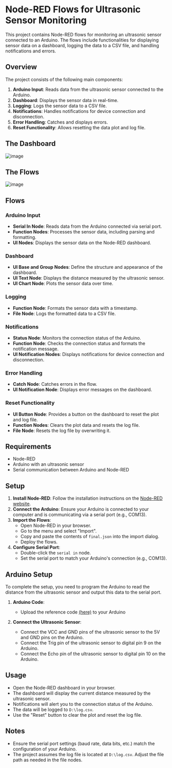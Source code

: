# Node-RED Flows for Ultrasonic Sensor Monitoring

This project contains Node-RED flows for monitoring an ultrasonic sensor connected to an Arduino. The flows include functionalities for displaying sensor data on a dashboard, logging the data to a CSV file, and handling notifications and errors.

## Overview

The project consists of the following main components:
1. **Arduino Input**: Reads data from the ultrasonic sensor connected to the Arduino.
2. **Dashboard**: Displays the sensor data in real-time.
3. **Logging**: Logs the sensor data to a CSV file.
4. **Notifications**: Handles notifications for device connection and disconnection.
5. **Error Handling**: Catches and displays errors.
6. **Reset Functionality**: Allows resetting the data plot and log file.

## The Dashboard
![image](https://github.com/Falcons-25/Samyak-Task2/assets/71555137/010f11cc-bf97-462f-8916-90cd4b29732b)

## The Flows
![image](https://github.com/Falcons-25/Samyak-Task2/assets/71555137/d927b5a4-ed70-4dff-9172-084103f67520)


## Flows

### Arduino Input
- **Serial In Node**: Reads data from the Arduino connected via serial port.
- **Function Nodes**: Processes the sensor data, including parsing and formatting.
- **UI Nodes**: Displays the sensor data on the Node-RED dashboard.

### Dashboard
- **UI Base and Group Nodes**: Define the structure and appearance of the dashboard.
- **UI Text Node**: Displays the distance measured by the ultrasonic sensor.
- **UI Chart Node**: Plots the sensor data over time.

### Logging
- **Function Node**: Formats the sensor data with a timestamp.
- **File Node**: Logs the formatted data to a CSV file.

### Notifications
- **Status Node**: Monitors the connection status of the Arduino.
- **Function Node**: Checks the connection status and formats the notification message.
- **UI Notification Nodes**: Displays notifications for device connection and disconnection.

### Error Handling
- **Catch Node**: Catches errors in the flow.
- **UI Notification Node**: Displays error messages on the dashboard.

### Reset Functionality
- **UI Button Node**: Provides a button on the dashboard to reset the plot and log file.
- **Function Nodes**: Clears the plot data and resets the log file.
- **File Node**: Resets the log file by overwriting it.

## Requirements

- Node-RED
- Arduino with an ultrasonic sensor
- Serial communication between Arduino and Node-RED

## Setup

1. **Install Node-RED**: Follow the installation instructions on the [Node-RED website](https://nodered.org/docs/getting-started/).
2. **Connect the Arduino**: Ensure your Arduino is connected to your computer and is communicating via a serial port (e.g., COM13).
3. **Import the Flows**:
   - Open Node-RED in your browser.
   - Go to the menu and select "Import".
   - Copy and paste the contents of `final.json` into the import dialog.
   - Deploy the flows.
4. **Configure Serial Port**:
   - Double-click the `serial in` node.
   - Set the serial port to match your Arduino's connection (e.g., COM13).

## Arduino Setup

To complete the setup, you need to program the Arduino to read the distance from the ultrasonic sensor and output this data to the serial port.

1. **Arduino Code**:
   - Upload the reference code [(here)](ultrasonic_out.ino) to your Arduino

2. **Connect the Ultrasonic Sensor**:
   - Connect the VCC and GND pins of the ultrasonic sensor to the 5V and GND pins on the Arduino.
   - Connect the Trig pin of the ultrasonic sensor to digital pin 9 on the Arduino.
   - Connect the Echo pin of the ultrasonic sensor to digital pin 10 on the Arduino.

## Usage

- Open the Node-RED dashboard in your browser.
- The dashboard will display the current distance measured by the ultrasonic sensor.
- Notifications will alert you to the connection status of the Arduino.
- The data will be logged to `D:\log.csv`.
- Use the "Reset" button to clear the plot and reset the log file.

## Notes

- Ensure the serial port settings (baud rate, data bits, etc.) match the configuration of your Arduino.
- The project assumes the log file is located at `D:\log.csv`. Adjust the file path as needed in the file nodes.
